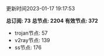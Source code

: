 更新时间2023-01-17 19:17:53

**总订阅: 73**
**总节点: 2204**
**有效节点: 372**
- trojan节点: 57
- v2ray节点: 139
- ss节点: 176

